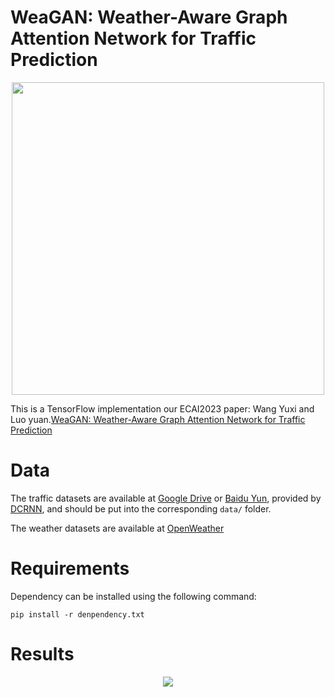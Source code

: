 # WeaGAN: Weather-Aware Graph Attention Network for Traffic Prediction

<div align=center><img width="500" src="https://github.com/YuxiWANGcode/WeaGAN/blob/main/figures/model.PNG"/></div>


This is a TensorFlow implementation our ECAI2023 paper: Wang Yuxi and Luo yuan.[WeaGAN: Weather-Aware Graph Attention Network for Traffic Prediction](https://www.researchgate.net/publication/374311830_WeaGAN_Weather-Aware_Graph_Attention_Network_for_Traffic_Prediction)

# Data 
The traffic datasets are available at [Google Drive](https://drive.google.com/drive/folders/10FOTa6HXPqX8Pf5WRoRwcFnW9BrNZEIX) or [Baidu Yun](https://pan.baidu.com/s/14Yy9isAIZYdU__OYEQGa_g#list/path=%2F), provided by [DCRNN](https://github.com/liyaguang/DCRNN), and should be put into the corresponding `data/` folder.

The weather datasets are available at [OpenWeather](https://openweathermap.org/)

# Requirements
Dependency can be installed using the following command:
```
pip install -r denpendency.txt
```
# Results
<div align=center><img hight="500" src="https://github.com/YuxiWANGcode/WeaGAN/blob/main/figures/result.PNG"/></div>
